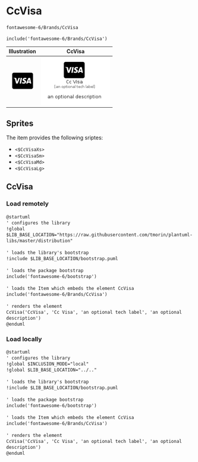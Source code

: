 # CcVisa


```text
fontawesome-6/Brands/CcVisa
```

```text
include('fontawesome-6/Brands/CcVisa')
```



| Illustration | CcVisa |
| :---: | :---: |
| ![illustration for Illustration](../../fontawesome-6/Brands/CcVisa.png) | ![illustration for CcVisa](../../fontawesome-6/Brands/CcVisa.Local.png) |



## Sprites
The item provides the following sriptes:

- `<$CcVisaXs>`
- `<$CcVisaSm>`
- `<$CcVisaMd>`
- `<$CcVisaLg>`





## CcVisa

### Load remotely
```plantuml
@startuml
' configures the library
!global $LIB_BASE_LOCATION="https://raw.githubusercontent.com/tmorin/plantuml-libs/master/distribution"

' loads the library's bootstrap
!include $LIB_BASE_LOCATION/bootstrap.puml

' loads the package bootstrap
include('fontawesome-6/bootstrap')

' loads the Item which embeds the element CcVisa
include('fontawesome-6/Brands/CcVisa')

' renders the element
CcVisa('CcVisa', 'Cc Visa', 'an optional tech label', 'an optional description')
@enduml
```

### Load locally
```plantuml
@startuml
' configures the library
!global $INCLUSION_MODE="local"
!global $LIB_BASE_LOCATION="../.."

' loads the library's bootstrap
!include $LIB_BASE_LOCATION/bootstrap.puml

' loads the package bootstrap
include('fontawesome-6/bootstrap')

' loads the Item which embeds the element CcVisa
include('fontawesome-6/Brands/CcVisa')

' renders the element
CcVisa('CcVisa', 'Cc Visa', 'an optional tech label', 'an optional description')
@enduml
```

